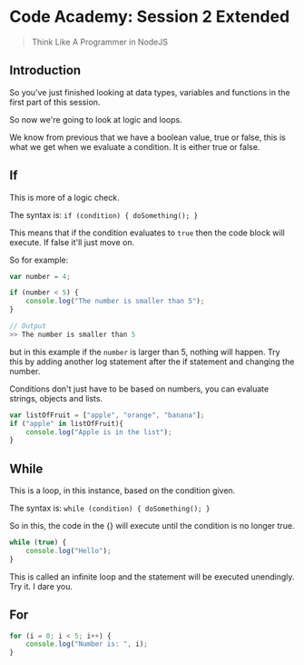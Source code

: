 # Code Academy: Session 2 Extended

> Think Like A Programmer in NodeJS

## Introduction
So you've just finished looking at data types, variables and functions in the first part of this session. 

So now we're going to look at logic and loops. 

We know from previous that we have a boolean value, true or false, this is what we get when we evaluate a condition. It is either true or false.

## If

This is more of a logic check. 

The syntax is: 
```if (condition) { doSomething(); }```

This means that if the condition evaluates to ```true``` then the code block will execute. 
If false it'll just move on.

So for example:
```javascript
var number = 4;

if (number < 5) {
    console.log("The number is smaller than 5");
}

// Output 
>> The number is smaller than 5
```
but in this example if the ```number``` is larger than 5, nothing will happen. Try this by adding another log statement after the if statement and changing the number. 

Conditions don't just have to be based on numbers, you can evaluate strings, objects and lists. 

```javascript
var listOfFruit = ["apple", "orange", "banana"];
if ("apple" in listOfFruit){
    console.log("Apple is in the list");
}
```

## While

This is a loop, in this instance, based on the condition given.

The syntax is:
```while (condition) { doSomething(); }```

So in this, the code in the {} will execute until the condition is no longer true. 

```javascript
while (true) {
    console.log("Hello");
}
```
This is called an infinite loop and the statement will be executed unendingly. Try it. I dare you.

## For 

```javascript
for (i = 0; i < 5; i++) {
    console.log("Number is: ", i);
}
```
